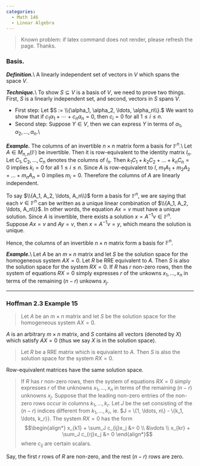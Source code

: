 ```yaml
---
categories: 
  - Math 146
  - Linear Algebra
---
```


> Known problem: if latex command does not render, please refresh the page. Thanks.

### Basis.
***Definition.***\\
A linearly independent set of vectors in $V$ which spans the space $V$.

***Technique.***\\
To show $S \subseteq V$ is a basis of $V$, we need to prove two things. First, $S$ is a linearly independent set, and second, vectors in $S$ spans $V$.
- First step: Let $S := \\{\alpha_1, \alpha_2, \ldots, \alpha_n\\}.$ We want to show that if $c_1\alpha_1 + \cdots + c_n\alpha_n = 0$, then $c_i = 0$ for all $1 \leq i \leq n$. 
- Second step: Suppose $Y \in V$, then we can express $Y$ in terms of $\alpha_1, \alpha_2, \ldots, \alpha_n$.\\

***Example.***
The columns of an invertible $n\times n$ matrix form a basis for $\mathbb{F}^n$.\\
Let $A\in M_{n,n}(\mathbb{F})$ be invertible. Then it is row-equivalent to the identity matrix $I_n$. Let $C_1, C_2, \ldots, C_n$ denotes the columns of $I_n$. Then $k_1C_1 + k_2C_2 + \ldots + k_nC_n = 0$ implies $k_i = 0$ for all $1 \leq i \leq n$. Since $A$ is row-equivalent to $I$, $m_1A_1 + m_2A_2 + \ldots + m_nA_n = 0$ implies $m_i = 0$. Therefore the columns of $A$ are linearly independent.

To say $\\{A_1, A_2, \ldots, A_n\\}$ form a basis for $\mathbb{F}^n$, we are saying that each $v \in \mathbb{F}^n$ can be written as a unique linear combination of $\\{A_1, A_2, \ldots, A_n\\}$. In other words, the equation $Ax = v$ must have a unique solution. Since $A$ is invertible, there exists a solution $x = A^{-1}v \in \mathbb{F}^n$. Suppose $Ax = v$ and $Ay = v$, then $x = A^{-1}v = y$, which means the solution is unique. 


Hence, the columns of an invertible $n \times n$ matrix form a basis for $\mathbb{F}^n$.

***Example.***\\
Let $A$ be an $m \times n$ matrix and let $S$ be the solution space for the homogeneous system $AX = 0$. Let $R$ be RRE equivalent to $A$. Then $S$ is also the solution space for the system $RX = 0$. If $R$ has $r$ non-zero rows, then the system of equations $RX = 0$ simply expresses $r$ of the unkowns $x_1, \dots, x_n$ in terms of the remaining $(n-r)$ unkowns $x_j$. 

------

### Hoffman 2.3 Example 15
> Let $A$ be an $m \times n$ matrix and let $S$ be the solution space for the homogeneous system $AX = 0$. 

$A$ is an arbitrary $m \times n$ matrix, and $S$ contains all vectors (denoted by $X$) which satisfy $AX = 0$ (thus we say $X$ is in the solution space).

> Let $R$ be a RRE matrix which is equivalent to $A$. Then $S$ is also the solution space for the system $RX = 0$.

Row-equivalent matrices have the same solution space.

> If $R$ has $r$ non-zero rows, then the system of equations $RX = 0$ simply expresses $r$ of the unknowns $x_1, \ldots, x_n$ in terms of the remaining $(n-r)$ unknowns $x_j$. Suppose that the leading non-zero entries of the non-zero rows occur in columns $k_1, \ldots, k_r$. Let $J$ be the set consisting of the $(n-r)$ indices different from $k_1, \ldots, k_r$, ie. $J = \\{1, \ldots, n\\} - \\{k_1, \ldots, k_r}}. The system $RX = 0$ has the form
$$\begin{align*} x_{k1} + \sum_J c_{ij}x_j &= 0 \\ &\vdots \\ x_{kr} + \sum_J c_{rj}x_j &= 0 \end{align*}$$
where $c_{ij}$ are certain scalars. 

Say, the first $r$ rows of $R$ are non-zero, and the rest $(n-r)$ rows are zero. 
